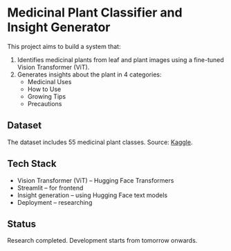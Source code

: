 # Medicinal Plant Classifier and Insight Generator

This project aims to build a system that:
1. Identifies medicinal plants from leaf and plant images using a fine-tuned Vision Transformer (ViT).
2. Generates insights about the plant in 4 categories:
   - Medicinal Uses
   - How to Use
   - Growing Tips
   - Precautions

## Dataset
The dataset includes 55 medicinal plant classes. Source: [Kaggle](https://www.kaggle.com/datasets/aryashah2k/indian-medicinal-leaves-dataset/data).

## Tech Stack
- Vision Transformer (ViT) – Hugging Face Transformers
- Streamlit – for frontend
- Insight generation – using Hugging Face text models
- Deployment – researching

## Status
Research completed. Development starts from tomorrow onwards.

